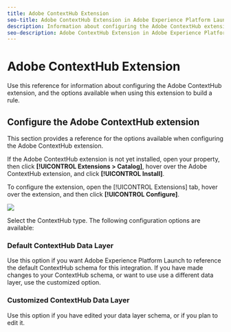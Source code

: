 ```yaml
---
title: Adobe ContextHub Extension
seo-title: Adobe ContextHub Extension in Adobe Experience Platform Launch
description: Information about configuring the Adobe ContextHub extension, and the options available when using this extension to build a rule
seo-description: Adobe ContextHub Extension in Adobe Experience Platform Launch
---
```


# Adobe ContextHub Extension

Use this reference for information about configuring the Adobe ContextHub extension, and the options available when using this extension to build a rule.

## Configure the Adobe ContextHub extension

This section provides a reference for the options available when configuring the Adobe ContextHub extension.

If the Adobe ContextHub extension is not yet installed, open your property, then click **[!UICONTROL Extensions > Catalog]**, hover over the Adobe ContextHub extension, and click **[!UICONTROL Install]**.

To configure the extension, open the [!UICONTROL Extensions] tab, hover over the extension, and then click **[!UICONTROL Configure]**.

![](/help/assets/ext-contexthub-config.png)

Select the ContextHub type. The following configuration options are available:

### Default ContextHub Data Layer

Use this option if you want Adobe Experience Platform Launch to reference the default ContextHub schema for this integration. If you have made changes to your ContextHub schema, or want to use use a different data layer, use the customized option.

### Customized ContextHub Data Layer

Use this option if you have edited your data layer schema, or if you plan to edit it.
